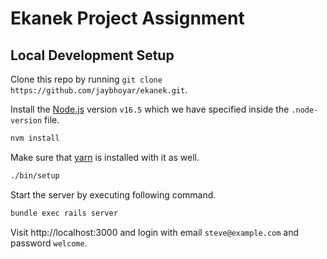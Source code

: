 # Ekanek Project Assignment


## Local Development Setup

Clone this repo by running `git clone https://github.com/jaybhoyar/ekanek.git`.

Install the [Node.js](https://nodejs.org) version `v16.5` which we have specified inside the `.node-version` file.

```bash
nvm install
```

Make sure that [yarn](https://yarnpkg.com) is installed with it as well.

```bash
./bin/setup
```

Start the server by executing following command.

```bash
bundle exec rails server
```

Visit http://localhost:3000 and login with email `steve@example.com` and password `welcome`.


